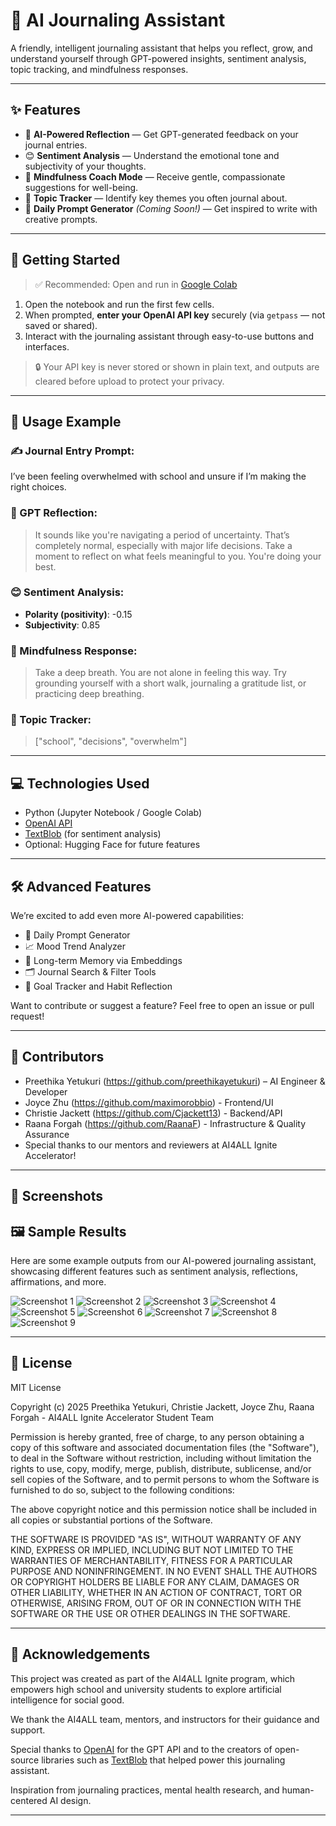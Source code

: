 # 🧠 AI Journaling Assistant

A friendly, intelligent journaling assistant that helps you reflect, grow, and understand yourself through GPT-powered insights, sentiment analysis, topic tracking, and mindfulness responses.

---

## ✨ Features

- 📝 **AI-Powered Reflection** — Get GPT-generated feedback on your journal entries.
- 😊 **Sentiment Analysis** — Understand the emotional tone and subjectivity of your thoughts.
- 🧘 **Mindfulness Coach Mode** — Receive gentle, compassionate suggestions for well-being.
- 🧾 **Topic Tracker** — Identify key themes you often journal about.
- 🎯 **Daily Prompt Generator** *(Coming Soon!)* — Get inspired to write with creative prompts.

---

## 🚀 Getting Started

> ✅ Recommended: Open and run in [Google Colab](https://colab.research.google.com/)

1. Open the notebook and run the first few cells.
2. When prompted, **enter your OpenAI API key** securely (via `getpass` — not saved or shared).
3. Interact with the journaling assistant through easy-to-use buttons and interfaces.

> 🔒 Your API key is never stored or shown in plain text, and outputs are cleared before upload to protect your privacy.

---

## 🧪 Usage Example

### ✍️ Journal Entry Prompt:
I’ve been feeling overwhelmed with school and unsure if I’m making the right choices.


### 📝 GPT Reflection:
> It sounds like you're navigating a period of uncertainty. That’s completely normal, especially with major life decisions. Take a moment to reflect on what feels meaningful to you. You're doing your best.

### 😊 Sentiment Analysis:
- **Polarity (positivity)**: -0.15  
- **Subjectivity**: 0.85

### 🧘 Mindfulness Response:
> Take a deep breath. You are not alone in feeling this way. Try grounding yourself with a short walk, journaling a gratitude list, or practicing deep breathing.

### 🧾 Topic Tracker:
> ["school", "decisions", "overwhelm"]

---

## 💻 Technologies Used

- Python (Jupyter Notebook / Google Colab)
- [OpenAI API](https://platform.openai.com/)
- [TextBlob](https://textblob.readthedocs.io/en/dev/) (for sentiment analysis)
- Optional: Hugging Face for future features

---

## 🛠 Advanced Features

We’re excited to add even more AI-powered capabilities:

- 🎯 Daily Prompt Generator
- 📈 Mood Trend Analyzer
- 🧠 Long-term Memory via Embeddings
- 🗂️ Journal Search & Filter Tools
- 🌱 Goal Tracker and Habit Reflection

Want to contribute or suggest a feature? Feel free to open an issue or pull request!

---

## 👥 Contributors

- Preethika Yetukuri (https://github.com/preethikayetukuri) – AI Engineer & Developer
- Joyce Zhu (https://github.com/maximorobbio) - Frontend/UI
- Christie Jackett (https://github.com/Cjackett13) - Backend/API  
- Raana Forgah (https://github.com/RaanaF) - Infrastructure & Quality Assurance
- Special thanks to our mentors and reviewers at AI4ALL Ignite Accelerator!

---

## 📸 Screenshots

## 🖼️ Sample Results

Here are some example outputs from our AI-powered journaling assistant, showcasing different features such as sentiment analysis, reflections, affirmations, and more.

![Screenshot 1](screenshots/Screenshot%202025-08-05%20at%2010.50.19%E2%80%AFPM.png)
![Screenshot 2](screenshots/Screenshot%202025-08-05%20at%2010.50.51%E2%80%AFPM.png)
![Screenshot 3](screenshots/Screenshot%202025-08-05%20at%2010.51.19%E2%80%AFPM.png)
![Screenshot 4](screenshots/Screenshot%202025-08-05%20at%2010.51.34%E2%80%AFPM.png)
![Screenshot 5](screenshots/Screenshot%202025-08-05%20at%2010.52.31%E2%80%AFPM.png)
![Screenshot 6](screenshots/Screenshot%202025-08-05%20at%2010.54.01%E2%80%AFPM.png)
![Screenshot 7](screenshots/Screenshot%202025-08-05%20at%2010.54.30%E2%80%AFPM.png)
![Screenshot 8](screenshots/Screenshot%202025-08-05%20at%2010.54.54%E2%80%AFPM.png)
![Screenshot 9](screenshots/Screenshot%202025-08-05%20at%2010.55.08%E2%80%AFPM.png)


---

## 📜 License

MIT License

Copyright (c) 2025 Preethika Yetukuri, Christie Jackett, Joyce Zhu, Raana Forgah - AI4ALL Ignite Accelerator Student Team 

Permission is hereby granted, free of charge, to any person obtaining a copy
of this software and associated documentation files (the "Software"), to deal
in the Software without restriction, including without limitation the rights
to use, copy, modify, merge, publish, distribute, sublicense, and/or sell
copies of the Software, and to permit persons to whom the Software is
furnished to do so, subject to the following conditions:

The above copyright notice and this permission notice shall be included in all
copies or substantial portions of the Software.

THE SOFTWARE IS PROVIDED "AS IS", WITHOUT WARRANTY OF ANY KIND, EXPRESS OR
IMPLIED, INCLUDING BUT NOT LIMITED TO THE WARRANTIES OF MERCHANTABILITY,
FITNESS FOR A PARTICULAR PURPOSE AND NONINFRINGEMENT. IN NO EVENT SHALL THE
AUTHORS OR COPYRIGHT HOLDERS BE LIABLE FOR ANY CLAIM, DAMAGES OR OTHER
LIABILITY, WHETHER IN AN ACTION OF CONTRACT, TORT OR OTHERWISE, ARISING FROM,
OUT OF OR IN CONNECTION WITH THE SOFTWARE OR THE USE OR OTHER DEALINGS IN THE
SOFTWARE.

---

## 🙌 Acknowledgements

This project was created as part of the AI4ALL Ignite program, which empowers high school and university students to explore artificial intelligence for social good.

We thank the AI4ALL team, mentors, and instructors for their guidance and support.

Special thanks to [OpenAI](https://openai.com/) for the GPT API and to the creators of open-source libraries such as [TextBlob](https://textblob.readthedocs.io/en/dev/) that helped power this journaling assistant.

Inspiration from journaling practices, mental health research, and human-centered AI design.

---


